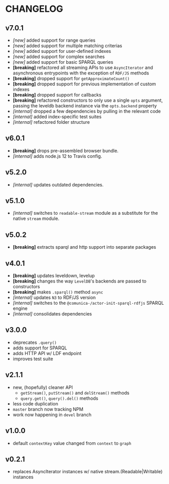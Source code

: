 
# CHANGELOG

## v7.0.1

- *[new]* added support for range queries
- *[new]* added support for multiple matching criterias
- *[new]* added support for user-defined indexes
- *[new]* added support for complex searches
- *[new]* added support for basic SPARQL queries
- **[breaking]** refactored all streaming APIs to use `AsyncIterator` and
  asynchronous entrypoints with the exception of `RDF/JS` methods
- **[breaking]** dropped support for `getApproximateCount()` 
- **[breaking]** dropped support for previous implementation of custom indexes
- **[breaking]** dropped support for callbacks
- **[breaking]** refactored constructors to only use a single `opts` argument,
  passing the leveldb backend instance via the `opts.backend` property
- *[internal]* dropped a few dependencies by pulling in the relevant code
- *[internal]* added index-specific test suites
- *[internal]* refactored folder structure

## v6.0.1

- **[breaking]** drops pre-assembled browser bundle.
- *[internal]* adds node.js 12 to Travis config.

## v5.2.0

- *[internal]* updates outdated dependencies.

## v5.1.0

- *[internal]* switches to `readable-stream` module as a substitute for the
  native `stream` module.

## v5.0.2

- **[breaking]** extracts sparql and http support into separate packages

## v4.0.1

- **[breaking]** updates leveldown, levelup
- **[breaking]** changes the way `LevelDB`'s backends are passed to constructors
- **[breaking]** makes `.sparql()` method `async`
- *[internal]* updates `N3` to RDF/JS version
- *[internal]* switches to the `@comunica-/actor-init-sparql-rdfjs` SPARQL engine
- *[internal]* consolidates dependencies

## v3.0.0

- deprecates `.query()`
- adds support for SPARQL
- adds HTTP API w/ LDF endpoint
- improves test suite

## v2.1.1

- new, (hopefully) cleaner API
    - `getStream()`, `putStream()` and `delStream()` methods
    - `query.get()`, `query().del()` methods
- less code duplication
- `master` branch now tracking NPM
- work now happening in `devel` branch

## v1.0.0

- default `contextKey` value changed from `context` to `graph`

## v0.2.1

- replaces AsyncIterator instances w/ native stream.(Readable|Writable) instances
